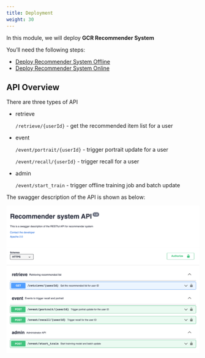 ```yaml
---
title: Deployment 
weight: 30
---
```


In this module, we will deploy **GCR Recommender System**


You’ll need the following steps:

- [Deploy Recommender System Offline](./offline)
- [Deploy Recommender System Online](./online)

## API Overview 

There are three types of API
- retrieve 
  
  `/retrieve/{userId}` - get the recommended item list for a user
  
- event
  
   `/event/portrait/{userId}` - trigger portrait update for a user

   `/event/recall/{userId}`  - trigger recall for a user

- admin
   
   `/event/start_train` - trigger offline training job and batch update


The swagger description of the API is shown as below:

![RS API overview](/images/rs-api-overview.png)

